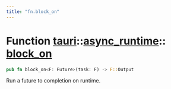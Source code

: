 ```yaml
---
title: "fn.block_on"
---
```


# Function [tauri](/docs/api/rust/tauri/../index.html)::​[async_runtime](/docs/api/rust/tauri/index.html)::​[block_on](/docs/api/rust/tauri/)

```rs
pub fn block_on<F: Future>(task: F) -> F::Output
```

Run a future to completion on runtime.
